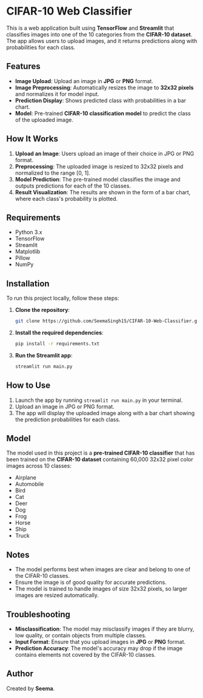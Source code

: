 # CIFAR-10 Web Classifier

This is a web application built using **TensorFlow** and **Streamlit** that classifies images into one of the 10 categories from the **CIFAR-10 dataset**. The app allows users to upload images, and it returns predictions along with probabilities for each class.

## Features
- **Image Upload**: Upload an image in **JPG** or **PNG** format.
- **Image Preprocessing**: Automatically resizes the image to **32x32 pixels** and normalizes it for model input.
- **Prediction Display**: Shows predicted class with probabilities in a bar chart.
- **Model**: Pre-trained **CIFAR-10 classification model** to predict the class of the uploaded image.

## How It Works
1. **Upload an Image**: Users upload an image of their choice in JPG or PNG format.
2. **Preprocessing**: The uploaded image is resized to 32x32 pixels and normalized to the range [0, 1].
3. **Model Prediction**: The pre-trained model classifies the image and outputs predictions for each of the 10 classes.
4. **Result Visualization**: The results are shown in the form of a bar chart, where each class's probability is plotted.

## Requirements
- Python 3.x
- TensorFlow
- Streamlit
- Matplotlib
- Pillow
- NumPy

## Installation

To run this project locally, follow these steps:

1. **Clone the repository**:
    ```bash
    git clone https://github.com/SeemaSingh15/CIFAR-10-Web-Classifier.git
    ```

2. **Install the required dependencies**:
    ```bash
    pip install -r requirements.txt
    ```

3. **Run the Streamlit app**:
    ```bash
    streamlit run main.py
    ```

## How to Use
1. Launch the app by running `streamlit run main.py` in your terminal.
2. Upload an image in JPG or PNG format.
3. The app will display the uploaded image along with a bar chart showing the prediction probabilities for each class.

## Model
The model used in this project is a **pre-trained CIFAR-10 classifier** that has been trained on the **CIFAR-10 dataset** containing 60,000 32x32 pixel color images across 10 classes:
- Airplane
- Automobile
- Bird
- Cat
- Deer
- Dog
- Frog
- Horse
- Ship
- Truck

## Notes
- The model performs best when images are clear and belong to one of the CIFAR-10 classes.
- Ensure the image is of good quality for accurate predictions.
- The model is trained to handle images of size 32x32 pixels, so larger images are resized automatically.

## Troubleshooting
- **Misclassification**: The model may misclassify images if they are blurry, low quality, or contain objects from multiple classes.
- **Input Format**: Ensure that you upload images in **JPG** or **PNG** format.
- **Prediction Accuracy**: The model's accuracy may drop if the image contains elements not covered by the CIFAR-10 classes.

## Author
Created by **Seema**.


